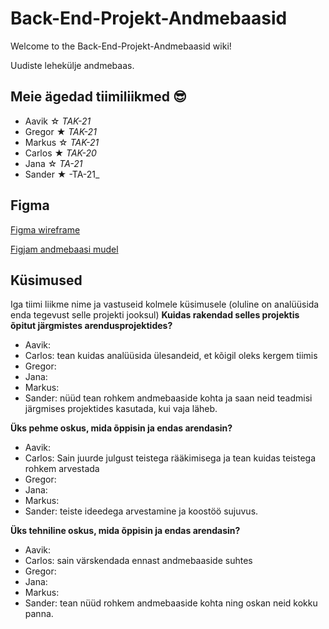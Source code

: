 # Back-End-Projekt-Andmebaasid

Welcome to the Back-End-Projekt-Andmebaasid wiki!

Uudiste lehekülje andmebaas.

## Meie ägedad tiimiliikmed 😎
- Aavik ☆ _TAK-21_
- Gregor ★ _TAK-21_
- Markus ☆ _TAK-21_
- Carlos ★ _TAK-20_
- Jana ☆ _TA-21_
- Sander ★ -TA-21_

## Figma
[Figma wireframe](https://www.figma.com/file/AA3zkQBrau8OYbA5lCWdVH/Uudised?node-id=30%3A6)

[Figjam andmebaasi mudel](https://www.figma.com/file/QMgz5XswUKdP5mO5uiVXxb/FigJam?node-id=0%3A1)

## Küsimused 
Iga tiimi liikme nime ja vastuseid kolmele küsimusele (oluline on analüüsida enda tegevust selle projekti jooksul)
**Kuidas rakendad selles projektis õpitut järgmistes arendusprojektides?**
- Aavik: 
- Carlos: tean kuidas analüüsida ülesandeid, et kõigil oleks kergem tiimis
- Gregor:
- Jana:
- Markus:
- Sander: nüüd tean rohkem andmebaaside kohta ja saan neid teadmisi järgmises projektides kasutada, kui vaja läheb.

**Üks pehme oskus, mida õppisin ja endas arendasin?**
- Aavik: 
- Carlos: Sain juurde julgust teistega rääkimisega ja tean kuidas teistega rohkem arvestada 
- Gregor:
- Jana:
- Markus:
- Sander: teiste ideedega arvestamine ja koostöö sujuvus.

**Üks tehniline oskus, mida õppisin ja endas arendasin?**
- Aavik: 
- Carlos: sain värskendada ennast andmebaaside suhtes
- Gregor:
- Jana:
- Markus:
- Sander: tean nüüd rohkem andmebaaside kohta ning oskan neid kokku panna.

